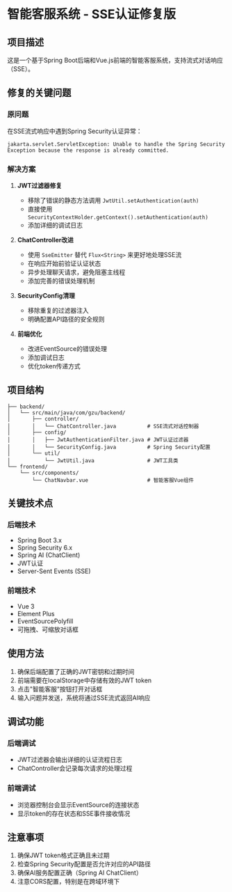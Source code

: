 # 智能客服系统 - SSE认证修复版

## 项目描述

这是一个基于Spring Boot后端和Vue.js前端的智能客服系统，支持流式对话响应（SSE）。

## 修复的关键问题

### 原问题
在SSE流式响应中遇到Spring Security认证异常：
```
jakarta.servlet.ServletException: Unable to handle the Spring Security Exception because the response is already committed.
```

### 解决方案

1. **JWT过滤器修复**
   - 移除了错误的静态方法调用 `JwtUtil.setAuthentication(auth)`
   - 直接使用 `SecurityContextHolder.getContext().setAuthentication(auth)`
   - 添加详细的调试日志

2. **ChatController改进**
   - 使用 `SseEmitter` 替代 `Flux<String>` 来更好地处理SSE流
   - 在响应开始前验证认证状态
   - 异步处理聊天请求，避免阻塞主线程
   - 添加完善的错误处理机制

3. **SecurityConfig清理**
   - 移除重复的过滤器注入
   - 明确配置API路径的安全规则

4. **前端优化**
   - 改进EventSource的错误处理
   - 添加调试日志
   - 优化token传递方式

## 项目结构

```
├── backend/
│   └── src/main/java/com/gzu/backend/
│       ├── controller/
│       │   └── ChatController.java          # SSE流式对话控制器
│       ├── config/
│       │   ├── JwtAuthenticationFilter.java # JWT认证过滤器
│       │   └── SecurityConfig.java          # Spring Security配置
│       └── util/
│           └── JwtUtil.java                 # JWT工具类
└── frontend/
    └── src/components/
        └── ChatNavbar.vue                   # 智能客服Vue组件
```

## 关键技术点

### 后端技术
- Spring Boot 3.x
- Spring Security 6.x
- Spring AI (ChatClient)
- JWT认证
- Server-Sent Events (SSE)

### 前端技术
- Vue 3
- Element Plus
- EventSourcePolyfill
- 可拖拽、可缩放对话框

## 使用方法

1. 确保后端配置了正确的JWT密钥和过期时间
2. 前端需要在localStorage中存储有效的JWT token
3. 点击"智能客服"按钮打开对话框
4. 输入问题并发送，系统将通过SSE流式返回AI响应

## 调试功能

### 后端调试
- JWT过滤器会输出详细的认证流程日志
- ChatController会记录每次请求的处理过程

### 前端调试
- 浏览器控制台会显示EventSource的连接状态
- 显示token的存在状态和SSE事件接收情况

## 注意事项

1. 确保JWT token格式正确且未过期
2. 检查Spring Security配置是否允许对应的API路径
3. 确保AI服务配置正确（Spring AI ChatClient）
4. 注意CORS配置，特别是在跨域环境下